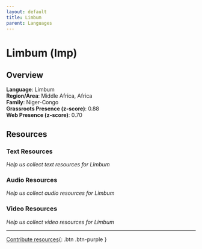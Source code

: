 ```yaml
---
layout: default
title: Limbum
parent: Languages
---
```


# Limbum (lmp)

## Overview

**Language**: Limbum  
**Region/Area**: Middle Africa, Africa  
**Family**: Niger-Congo  
**Grassroots Presence (z-score)**: 0.88  
**Web Presence (z-score)**: 0.70  

## Resources

### Text Resources
*Help us collect text resources for Limbum*

### Audio Resources
*Help us collect audio resources for Limbum*

### Video Resources
*Help us collect video resources for Limbum*

---

[Contribute resources](https://forms.office.com/e/1SfLJx3u1r){: .btn .btn-purple }
